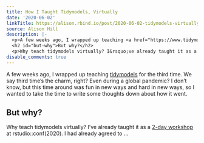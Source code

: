 ```yaml
---
title: How I Taught Tidymodels, Virtually
date: '2020-06-02'
linkTitle: https://alison.rbind.io/post/2020-06-02-tidymodels-virtually/
source: Alison Hill
description: |-
  <p>A few weeks ago, I wrapped up teaching <a href="https://www.tidymodels.org" target="_blank" rel="noopener">tidymodels</a> for the third time. We say third time&rsquo;s the charm, right? Even during a global pandemic? I don&rsquo;t know, but this time around was fun in new ways and hard in new ways, so I wanted to take the time to write some thoughts down about how it went.</p>
  <h2 id="but-why">But why?</h2>
  <p>Why teach tidymodels virtually? I&rsquo;ve already taught it as a <a href="https://alison.rbind.io/project/tidyml">2-day workshop</a> at rstudio::conf(2020). I had already agreed to ...
disable_comments: true
---
```

<p>A few weeks ago, I wrapped up teaching <a href="https://www.tidymodels.org" target="_blank" rel="noopener">tidymodels</a> for the third time. We say third time&rsquo;s the charm, right? Even during a global pandemic? I don&rsquo;t know, but this time around was fun in new ways and hard in new ways, so I wanted to take the time to write some thoughts down about how it went.</p>
<h2 id="but-why">But why?</h2>
<p>Why teach tidymodels virtually? I&rsquo;ve already taught it as a <a href="https://alison.rbind.io/project/tidyml">2-day workshop</a> at rstudio::conf(2020). I had already agreed to ...